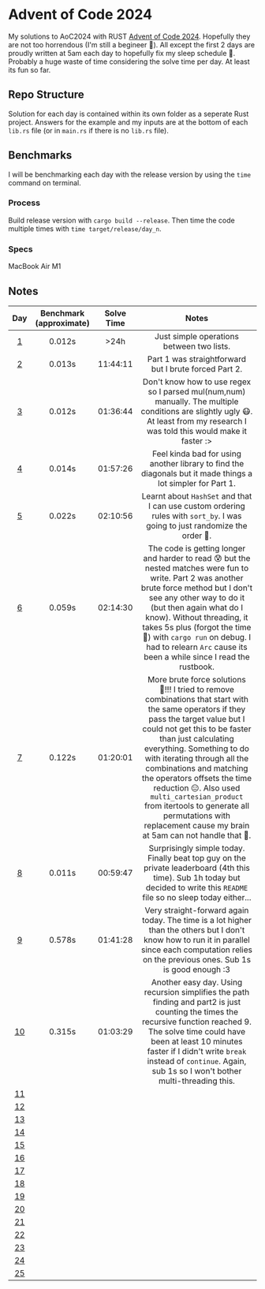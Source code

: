 # Advent of Code 2024
My solutions to AoC2024 with RUST [Advent of Code 2024](https://adventofcode.com/2024). Hopefully they are not too horrendous (I'm still a begineer 🥺). All except the first 2 days are proudly written at 5am each day to hopefully fix my sleep schedule 🥰. Probably a huge waste of time considering the solve time per day. At least its fun so far.

## Repo Structure
Solution for each day is contained within its own folder as a seperate Rust project. Answers for the example and my inputs are at the bottom of each `lib.rs` file (or in `main.rs` if there is no `lib.rs` file).

## Benchmarks
I will be benchmarking each day with the release version by using the `time` command on terminal.
### Process
Build release version with `cargo build --release`.
Then time the code multiple times with `time target/release/day_n`.
### Specs
MacBook Air M1

## Notes
| **Day** | **Benchmark (approximate)** | **Solve Time** | **Notes** |
|:---:|:---:|:---:|:---:|
|[1](day01)| 0.012s | >24h | Just simple operations between two lists.
|[2](day02)| 0.013s | 11:44:11 | Part 1 was straightforward but I brute forced Part 2.
|[3](day03)| 0.012s | 01:36:44 | Don't know how to use regex so I parsed mul(num,num) manually. The multiple conditions are slightly ugly 😷. At least from my research I was told this would make it faster :>
|[4](day04)| 0.014s | 01:57:26 | Feel kinda bad for using another library to find the diagonals but it made things a lot simpler for Part 1.
|[5](day05)| 0.022s | 02:10:56 | Learnt about `HashSet` and that I can use custom ordering rules with `sort_by`. I was going to just randomize the order 🫣.
|[6](day06)| 0.059s | 02:14:30 | The code is getting longer and harder to read 😰 but the nested matches were fun to write. Part 2 was another brute force method but I don't see any other way to do it (but then again what do I know). Without threading, it takes 5s plus (forgot the time 👺) with `cargo run` on debug. I had to relearn `Arc` cause its been a while since I read the rustbook.
|[7](day07)| 0.122s | 01:20:01 | More brute force solutions 🤡!!! I tried to remove combinations that start with the same operators if they pass the target value but I could not get this to be faster than just calculating everything. Something to do with iterating through all the combinations and matching the operators offsets the time reduction 😑. Also used `multi_cartesian_product` from itertools to generate all permutations with replacement cause my brain at 5am can not handle that 🫠.
|[8](day08)| 0.011s | 00:59:47 | Surprisingly simple today. Finally beat top guy on the private leaderboard (4th this time). Sub 1h today but decided to write this `README` file so no sleep today either...
|[9](day09)| 0.578s | 01:41:28 | Very straight-forward again today. The time is a lot higher than the others but I don't know how to run it in parallel since each computation relies on the previous ones. Sub 1s is good enough :3
|[10](day10)| 0.315s | 01:03:29 | Another easy day. Using recursion simplifies the path finding and part2 is just counting the times the recursive function reached 9. The solve time could have been at least 10 minutes faster if I didn't write `break` instead of `continue`. Again, sub 1s so I won't bother multi-threading this.
|[11](day11)|
|[12](day12)|
|[13](day13)|
|[14](day14)|
|[15](day15)|
|[16](day16)|
|[17](day17)|
|[18](day18)|
|[19](day19)|
|[20](day20)|
|[21](day21)|
|[22](day22)|
|[23](day23)|
|[24](day24)|
|[25](day25)|
